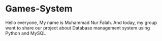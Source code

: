 # Games-System
Hello everyone, My name is Muhammad Nur Falah. And today, my group want to share our project about Database management system using Python and MySQL
